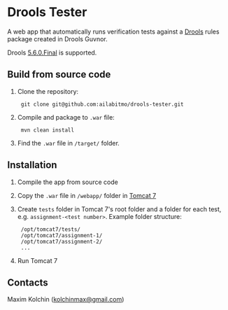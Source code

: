 Drools Tester
=============

A web app that automatically runs verification tests against a [Drools](http://www.drools.org/) rules package created in Drools Guvnor.

Drools [5.6.0.Final](http://download.jboss.org/drools/release/5.6.0.Final/) is supported.

Build from source code
-------------
1. Clone the repository:

        git clone git@github.com:ailabitmo/drools-tester.git

2. Compile and package to `.war` file:

        mvn clean install

3. Find the `.war` file in `/target/` folder.

Installation
-------------
1. Compile the app from source code

2. Copy the `.war` file in `/webapp/` folder in [Tomcat 7](http://tomcat.apache.org/download-70.cgi)

3. Create `tests` folder in Tomcat 7's root folder and a folder for each test, e.g. `assignment-<test number>`. Example folder structure:

        /opt/tomcat7/tests/
        /opt/tomcat7/assignment-1/
        /opt/tomcat7/assignment-2/
        ...

3. Run Tomcat 7

Contacts
-------------
Maxim Kolchin (kolchinmax@gmail.com)
